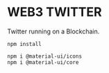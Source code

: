 # WEB3 TWITTER
Twitter running on a Blockchain.

```
npm install
```

````
npm i @material-ui/icons
npm i @material-ui/core
````
